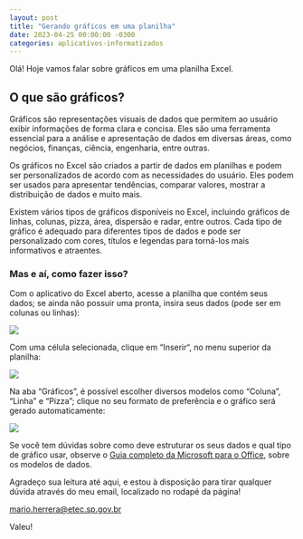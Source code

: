 ```yaml
---
layout: post
title: "Gerando gráficos em uma planilha"
date: 2023-04-25 00:00:00 -0300
categories: aplicativos-informatizados
---
```


Olá! Hoje vamos falar sobre gráficos em uma planilha Excel.

## O que são gráficos?


Gráficos são representações visuais de dados que permitem ao usuário exibir informações de forma clara e concisa. Eles são uma ferramenta essencial para a análise e apresentação de dados em diversas áreas, como negócios, finanças, ciência, engenharia, entre outras.

Os gráficos no Excel são criados a partir de dados em planilhas e podem ser personalizados de acordo com as necessidades do usuário. Eles podem ser usados para apresentar tendências, comparar valores, mostrar a distribuição de dados e muito mais.

Existem vários tipos de gráficos disponíveis no Excel, incluindo gráficos de linhas, colunas, pizza, área, dispersão e radar, entre outros. Cada tipo de gráfico é adequado para diferentes tipos de dados e pode ser personalizado com cores, títulos e legendas para torná-los mais informativos e atraentes.

### Mas e aí, como fazer isso?

Com o aplicativo do Excel aberto, acesse a planilha que contém seus dados; se ainda não possuir uma pronta, insira seus dados (pode ser em colunas ou linhas):

![](https://chi01pap001files.storage.live.com/y4m1w4HeUK9kX34UnC6gZTT3qmGAxkhslvsJqCyqPkYytx-3GUaaLRwbly4xHVRIfoZhpp2LNdx7kLjkgSZIBZ7oDqBXUo8F2EZcZ80qK4lvvavCN3qpnw9S0ak0Fryyg_GeZr55l5JuvC4-nlHB-j8RDnwhdeAGryhi1BHzly06rWWgIcx59w2npKMKr0H4aV1?encodeFailures=1&width=260&height=237)

Com uma célula selecionada, clique em “Inserir“, no menu superior da planilha:

![](https://chi01pap001files.storage.live.com/y4mcj1hf1pbk8DWYaCJURUmkugclKIChJHuz0QOeDS14-z59BUiwPoeVBxfSVkzR0VMYN9CKHLxAD-IJ3t9SeheCm8XC4kTVjmKDnQaz44ZAp6NyCH_g1yqMmv23aqdJI52vmXEUn6P2bSvUtoykimMcQIfAPfVNo6m0EKUo1RC1qA1HGMswCkhbAgo_KU44-SQ?encodeFailures=1&width=1200&height=250)

Na aba “Gráficos”, é possível escolher diversos modelos como “Coluna”, “Linha” e “Pizza”; clique no seu formato de preferência e o gráfico será gerado automaticamente:

![](https://chi01pap001files.storage.live.com/y4mXcUirnb8OIMxoO5cPEw4sWlqvmQ9AKsLGctPtj4m0_NT4M9ESvkxREtBcwnB4NK5rBVdFffmuiYamAknjFzzLXlVsddwWctbxpegMZMGWpr3llGwIUbirP9K89ws3YDX3dx4PUMaDHWDgUQ9Ix7Qg1y2oGAcIK0rmzwFiJwUYYbSd40tq4gHISSHlwG6NPDx?encodeFailures=1&width=1182&height=319)

Se você tem dúvidas sobre como deve estruturar os seus dados e qual tipo de gráfico usar, observe o [Guia completo da Microsoft para o Office](https://support.microsoft.com/pt-br/office/criar-um-gr%c3%a1fico-do-in%c3%adcio-ao-fim-0baf399e-dd61-4e18-8a73-b3fd5d5680c2?ui=pt-br&rs=pt-br&ad=br), sobre os modelos de dados.


Agradeço sua leitura até aqui, e estou à disposição para tirar qualquer dúvida através do meu email, localizado no rodapé da página!

mario.herrera@etec.sp.gov.br

Valeu!